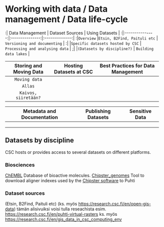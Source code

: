 # Working with data / Data management / Data life-cycle

:| Data Management	| Dataset Sources	| Using Datasets |
:|:---------------:|:---------------:|:--------------:|
:|`Overview` |`Etsin, B2Find, Paituli etc` | `Versioning and documenting` |
:|  |`Specific datasets hosted by CSC` | `Processing and analysing data`  |
;|  |`(Datasets by discipline?)` | `Building data lakes` |

| Storing and Moving Data	| Hosting Datasets at CSC	| Best Practices for Data Management |
|:-----------------------:|:-----------------------:|:----------------------------------:|
|`Moving data` | |  |
|`Allas` | |  | 
|`Kaivos, siiretään?` | |  |

| Metadata and Documentation	| Publishing Datasets	| Sensitive Data |
|:---------------------------:|:-------------------:|:--------------:|
| | | | | 
| | | |	|
| | |	| |

## Datasets by discipline

CSC hosts or provides access to several datasets on different platforms.

### Biosciences
[ChEMBL](https://docs.csc.fi/apps/chembl/) Database of bioactive molecules.
[Chipster_genomes](https://docs.csc.fi/apps/chipster_genomes/) Tool to download aligner indexes used by the [Chipster software](https://chipster.csc.fi/index.shtml) to Puhti

### Dataset sources

(Etsin, B2Find, Paituli etc) (ks. myös https://research.csc.fi/en/open-gis-data)
tämän alisivuiksi voisi tulla reseachista esim. https://research.csc.fi/en/puhti-virtual-rasters ks. myös https://research.csc.fi/en/gis_data_in_csc_computing_env
